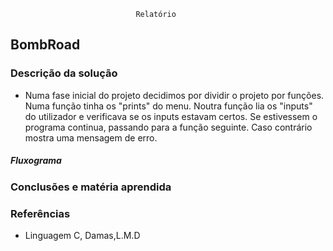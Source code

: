 								Relatório


## BombRoad


### Descrição da solução 

- Numa fase inicial do projeto decidimos por dividir o projeto por funções. Numa função tinha os "prints" do menu. Noutra função lia os "inputs" do utilizador e verificava se os inputs estavam certos. Se estivessem o programa continua, passando para a função seguinte. Caso contrário mostra uma mensagem de erro.


##### Fluxograma 

### Conclusões e matéria aprendida 


### Referências 

- Linguagem C, Damas,L.M.D
